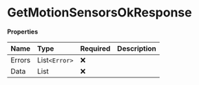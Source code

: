# GetMotionSensorsOkResponse

**Properties**

| Name   | Type            | Required | Description |
| :----- | :-------------- | :------- | :---------- |
| Errors | List`<Error>`   | ❌       |             |
| Data   | List<MotionGet> | ❌       |             |

<!-- This file was generated by liblab | https://liblab.com/ -->
